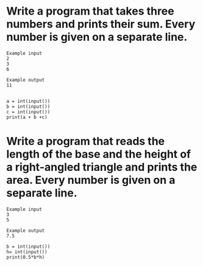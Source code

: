 # Write a program that takes three numbers and prints their sum. Every number is given on a separate line.
```
Example input
2
3
6

Example output
11


```
```
a = int(input())
b = int(input())
c = int(input())
print(a + b +c)
```

# Write a program that reads the length of the base and the height of a right-angled triangle and prints the area. Every number is given on a separate line.

```
Example input
3
5

Example output
7.5

```
```
b = int(input())
h= int(input())
print(0.5*b*h)
```
